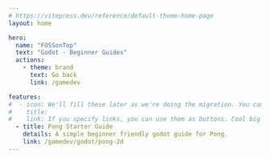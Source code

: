 ```yaml
---
# https://vitepress.dev/reference/default-theme-home-page
layout: home

hero:
  name: "FOSSonTop"
  text: "Godot - Beginner Guides"
  actions:
    - theme: brand
      text: Go back
      link: /gamedev

features:
#  - icon: We'll fill these later as we're doing the migration. You can copypaste google fonts svg file contents here and it will work
#    title: 
#    link: If you specify links, you can use them as buttons. Cool big buttons
  - title: Pong Starter Guide
    details: A simple beginner friendly godot guide for Pong. 
    link: /gamedev/godot/pong-2d
---
```

